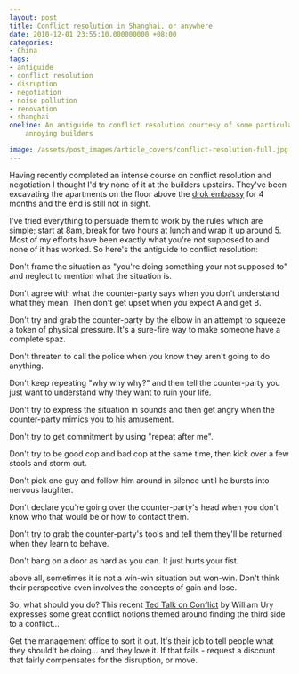 ```yaml
---
layout: post
title: Conflict resolution in Shanghai, or anywhere
date: 2010-12-01 23:55:10.000000000 +08:00
categories:
- China
tags:
- antiguide
- conflict resolution
- disruption
- negotiation
- noise pollution
- renovation
- shanghai
oneline: An antiguide to conflict resolution courtesy of some particularly
    annoying builders

image: /assets/post_images/article_covers/conflict-resolution-full.jpg
---
```

Having recently completed an intense course on conflict resolution and negotiation I thought I'd try none of it at the builders upstairs. They've been excavating the apartments on the floor above the <a href="http://www.triplefiveshanghai.com/drok-embassy/">drok embassy</a> for 4 months and the end is still not in sight.

I've tried everything to persuade them to work by the rules which are simple; start at 8am, break for two hours at lunch and wrap it up around 5. Most of my efforts have been exactly what you're not supposed to and none of it has worked. So here's the antiguide to conflict resolution:

Don't frame the situation as "you're doing something your not supposed to" and neglect to mention what the situation is.

Don't agree with what the counter-party says when you don't understand what they mean. Then don't get upset when you expect A and get B.

Don't try and grab the counter-party by the elbow in an attempt to squeeze a token of physical pressure. It's a sure-fire way to make someone have a complete spaz.

Don't threaten to call the police when you know they aren't going to do anything.

Don't keep repeating "why why why?" and then tell the counter-party you just want to understand why they want to ruin your life.

Don't try to express the situation in sounds and then get angry when the counter-party mimics you to his amusement.

Don't try to get commitment by using "repeat after me".

Don't try to be good cop and bad cop at the same time, then kick over a few stools and storm out.

Don't pick one guy and follow him around in silence until he bursts into nervous laughter.

Don't declare you're going over the counter-party's head when you don't know who that would be or how to contact them.

Don't try to grab the counter-party's tools and tell them they'll be returned when they learn to behave.

Don't bang on a door as hard as you can. It just hurts your fist.

above all, sometimes it is not a win-win situation but won-win. Don't think their perspective even involves the concepts of gain and lose.

So, what should you do? This recent <a href="http://www.ted.com/talks/william_ury.html?utm_source=newsletter_weekly_2010-11-30&utm_campaign=newsletter_weekly&utm_medium=email">Ted Talk on Conflict</a> by William Ury expresses some great conflict notions themed around finding the third side to a conflict...

Get the management office to sort it out. It's their job to tell people what they should't be doing... and they love it. If that fails - request a discount that fairly compensates for the disruption, or move.

